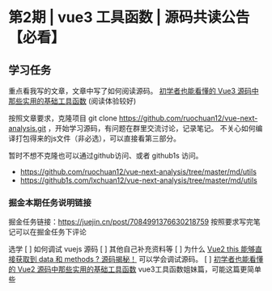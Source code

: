 # 第2期 | vue3 工具函数 | 源码共读公告【必看】

## 学习任务

重点看我写的文章，文章中写了如何阅读源码。
[初学者也能看懂的 Vue3 源码中那些实用的基础工具函数](https://juejin.cn/post/6994976281053888519) (阅读体验较好)

按照文章要求，克隆项目 git clone https://github.com/ruochuan12/vue-next-analysis.git ，开始学习源码，有问题在群里交流讨论，记录笔记。
不关心如何编译打包得来的js文件（非必选），可以直接看第三部分。

暂时不想不克隆也可以通过github访问、或者 github1s 访问。
- https://github.com/ruochuan12/vue-next-analysis/tree/master/md/utils
- https://github1s.com/lxchuan12/vue-next-analysis/tree/master/md/utils

### 掘金本期任务说明链接

掘金任务链接：https://juejin.cn/post/7084991376630218759
按照要求写完笔记可以在掘金任务下评论

选学
[ ]  如何调试 vuejs 源码
[ ] 其他自己补充资料等
[ ] 为什么 [Vue2 this 能够直接获取到 data 和 methods ? 源码揭秘！](https://juejin.cn/post/7010920884789575711) 可以学会调试源码。
[ ] [初学者也能看懂的 Vue2 源码中那些实用的基础工具函数](https://juejin.cn/post/7024276020731592741) vue3工具函数姐妹篇，可能这篇更简单些
